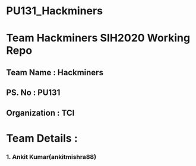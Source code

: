 # PU131_Hackminers
# Team Hackminers SIH2020 Working Repo
## Team Name : Hackminers
## PS. No : PU131
## Organization : TCI
# Team Details :
### 1. Ankit Kumar(ankitmishra88)


